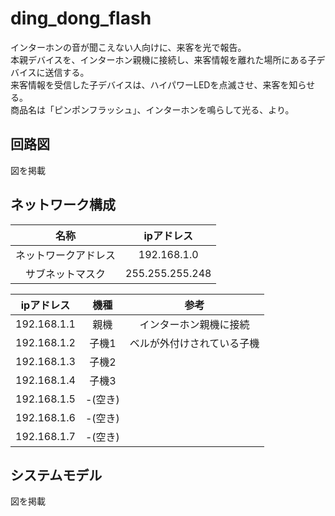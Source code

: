 # ding_dong_flash

インターホンの音が聞こえない人向けに、来客を光で報告。  
本親デバイスを、インターホン親機に接続し、来客情報を離れた場所にある子デバイスに送信する。  
来客情報を受信した子デバイスは、ハイパワーLEDを点滅させ、来客を知らせる。  
商品名は「ピンポンフラッシュ」、インターホンを鳴らして光る、より。  

## 回路図

図を掲載  

## ネットワーク構成

|名称|ipアドレス|
|:---:|:---:|
|ネットワークアドレス|192.168.1.0|
|サブネットマスク|255.255.255.248|

|ipアドレス|機種|参考|
|:---:|:---:|:---:|
|192.168.1.1|親機|インターホン親機に接続|
|192.168.1.2|子機1|ベルが外付けされている子機|
|192.168.1.3|子機2| |
|192.168.1.4|子機3| |
|192.168.1.5|-(空き)| |
|192.168.1.6|-(空き)| |
|192.168.1.7|-(空き)| |

## システムモデル

図を掲載  